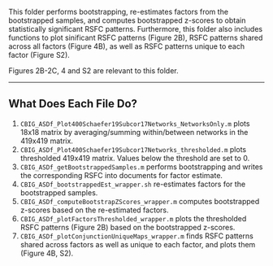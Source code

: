 This folder performs bootstrapping, re-estimates factors from the bootstrapped samples, and computes bootstrapped z-scores to obtain statistically significant RSFC patterns. Furthermore, this folder also includes functions to plot sinificant RSFC patterns (Figure 2B), RSFC patterns shared across all factors (Figure 4B), as well as RSFC patterns unique to each factor (Figure S2).

Figures 2B-2C, 4 and S2 are relevant to this folder.

----
## What Does Each File Do?
1. `CBIG_ASDf_Plot400Schaefer19Subcor17Networks_NetworksOnly.m` plots 18x18 matrix by averaging/summing within/between networks in the 419x419 matrix.
2. `CBIG_ASDf_Plot400Schaefer19Subcor17Networks_thresholded.m` plots thresholded 419x419 matrix. Values below the threshold are set to 0.
3. `CBIG_ASDf_getBootstrappedSamples.m` performs bootstrapping and writes the corresponding RSFC into documents for factor estimate.
4. `CBIG_ASDf_bootstrappedEst_wrapper.sh` re-estimates factors for the bootstrapped samples.
5. `CBIG_ASDf_computeBootstrapZScores_wrapper.m` computes bootstrapped z-scores based on the re-estimated factors.
6. `CBIG_ASDf_plotFactorsThresholded_wrapper.m` plots the thresholded RSFC patterns (Figure 2B) based on the bootstrapped z-scores.
7. `CBIG_ASDf_plotConjunctionUniqueMaps_wrapper.m` finds RSFC patterns shared across factors as well as unique to each factor, and plots them (Figure 4B, S2).
